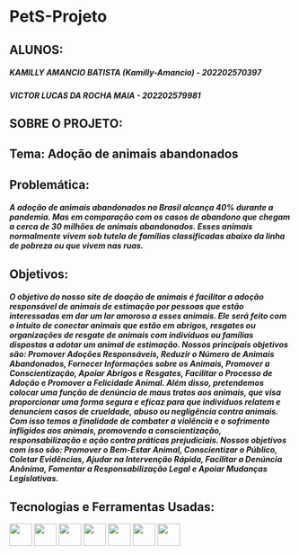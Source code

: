 # PetS-Projeto

## ALUNOS: 
##### KAMILLY AMANCIO BATISTA  (Kamilly-Amancio) - 202202570397
##### VICTOR LUCAS DA ROCHA MAIA - 202202579981

## SOBRE O PROJETO:
## Tema: Adoção de animais abandonados

## Problemática: 
##### A adoção de animais abandonados no Brasil alcança 40% durante a pandemia. Mas em comparação com os casos de abandono que chegam a cerca de 30 milhões de animais abandonados. Esses animais normalmente vivem sob tutela de famílias classificadas abaixo da linha de pobreza ou que vivem nas ruas.

## Objetivos: 

##### O objetivo do nosso site de doação de animais é facilitar a adoção responsável de animais de estimação por pessoas que estão interessadas em dar um lar amoroso a esses animais. Ele será feito com o intuito de conectar animais que estão em abrigos, resgates ou organizações de resgate de animais com indivíduos ou famílias dispostas a adotar um animal de estimação. Nossos principais objetivos são: Promover Adoções Responsáveis, Reduzir o Número de Animais Abandonados, Fornecer Informações sobre os Animais, Promover a Conscientização, Apoiar Abrigos e Resgates, Facilitar o Processo de Adoção e Promover a Felicidade Animal. Além disso, pretendemos colocar uma função de denúncia de maus tratos aos animais, que visa proporcionar uma forma segura e eficaz para que indivíduos relatem e denunciem casos de crueldade, abuso ou negligência contra animais. Com isso temos a finalidade de combater a violência e o sofrimento infligidos aos animais, promovendo a conscientização, responsabilização e ação contra práticas prejudiciais. Nossos objetivos com isso são: Promover o Bem-Estar Animal, Conscientizar o Público, Coletar Evidências, Ajudar na Intervenção Rápida, Facilitar a Denúncia Anônima, Fomentar a Responsabilização Legal e Apoiar Mudanças Legislativas.

## Tecnologias e Ferramentas Usadas:
<img loading="lazy" src="https://cdn.jsdelivr.net/gh/devicons/devicon/icons/html5/html5-original-wordmark.svg" width="40" height="40"/> <img loading="lazy" src="https://cdn.jsdelivr.net/gh/devicons/devicon/icons/css3/css3-original-wordmark.svg" width="40" height="40"/>
<img loading="lazy" src="https://cdn.jsdelivr.net/gh/devicons/devicon/icons/mysql/mysql-original-wordmark.svg" width="40" height="40"/>
<img loading="lazy" src="https://cdn.jsdelivr.net/gh/devicons/devicon/icons/figma/figma-original.svg" width="40" height="40"/>
<img loading="lazy" src="https://cdn.jsdelivr.net/gh/devicons/devicon/icons/canva/canva-original.svg" width="40" height="40"/>
<img loading="lazy" src="https://cdn.jsdelivr.net/gh/devicons/devicon/icons/php/php-plain.svg" width="40" height="40"/>
<img loading="lazy" src="https://cdn.jsdelivr.net/gh/devicons/devicon/icons/visualstudio/visualstudio-plain.svg" width="40" height="40"/>



          


          

          


          

